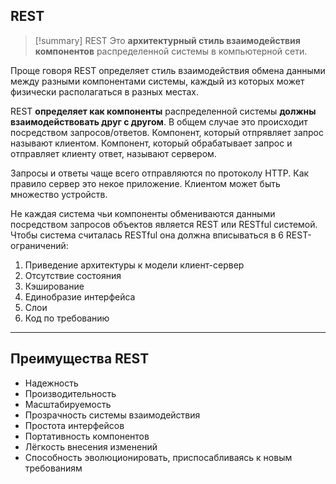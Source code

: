 ## REST
 >[!summary] REST
>Это **архитектурный стиль взаимодействия компонентов** распределенной системы в компьютерной сети.

 Проще говоря REST определяет стиль взаимодействия обмена данными между разными компонентами системы, каждый из которых может физически располагаться в разных местах.

REST **определяет как компоненты** распределенной системы **должны взаимодействовать друг с другом**. В общем случае это происходит посредством запросов/ответов.
Компонент, который отпрявляет запрос называют клиентом.
Компонент, который обрабатывает запрос и отправляет клиенту ответ, называют сервером.

Запросы и ответы чаще всего отправляются по протоколу HTTP. Как правило сервер это некое приложение. Клиентом может быть множество устройств.

Не каждая система чьи компоненты обмениваются данными посредством запросов объектов является REST или RESTful системой. Чтобы система считалась RESTful она должна вписываться в 6 REST-ограничений:
1. Приведение архитектуры к модели клиент-сервер
2. Отсутствие состояния
3. Кэширование
4. Единобразие интерфейса
5. Слои
6. Код по требованию
***
## Преимущества REST
- Надежность
- Производительность
- Масштабируемость
- Прозрачность системы взаимодействия
- Простота интерфейсов
- Портативность компонентов
- Лёгкость внесения изменений
- Способность эволюционировать, приспосабливаясь к новым требованиям